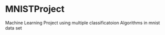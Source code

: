 # MNISTProject
Machine Learning Project using multiple classificatoion Algorithms in mnist data set
